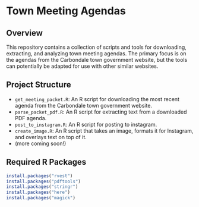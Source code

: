 # Town Meeting Agendas

## Overview

This repository contains a collection of scripts and tools for downloading, extracting, and analyzing town meeting agendas. The primary focus is on the agendas from the Carbondale town government website, but the tools can potentially be adapted for use with other similar websites.

## Project Structure

- `get_meeting_packet.R`: An R script for downloading the most recent agenda from the Carbondale town government website.
- `parse_packet_pdf.R`: An R script for extracting text from a downloaded PDF agenda.
- `post_to_instagram.R`: An R script for posting to instagram.
- `create_image.R`: An R script that takes an image, formats it for Instagram, and overlays text on top of it.
- (more coming soon!)


##  Required R Packages

```r
install.packages("rvest")
install.packages("pdftools")
install.packages("stringr")
install.packages("here")
install.packages("magick")
```

